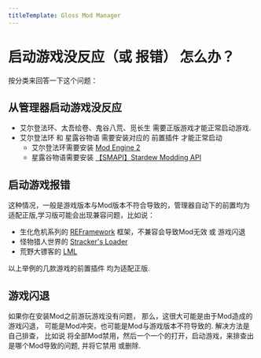 ```yaml
---
titleTemplate: Gloss Mod Manager
---
```


# 启动游戏没反应（或 报错） 怎么办？

按分类来回答一下这个问题：

## 从管理器启动游戏没反应
- 艾尔登法环、太吾绘卷、鬼谷八荒、觅长生 需要正版游戏才能正常启动游戏.
- 艾尔登法环 和 星露谷物语 需要安装对应的 前置插件 才能正常启动
  - 艾尔登法环需要安装 [Mod Engine 2](https://mod.3dmgame.com/mod/197418) 
  - 星露谷物语需要安装 [【SMAPI】Stardew Modding API](https://mod.3dmgame.com/mod/207496)
  
## 启动游戏报错
这种情况，一般是游戏版本与Mod版本不符合导致的，管理器自动下的前置均为适配正版,学习版可能会出现兼容问题，比如说：
- 生化危机系列的 [REFramework](https://github.com/praydog/REFramework/releases) 框架，不兼容会导致Mod无效 或 游戏闪退
- 怪物猎人世界的 [Stracker's Loader](https://www.nexusmods.com/monsterhunterworld/mods/1982)
- 荒野大镖客的 [LML](https://www.rdr2mods.com/downloads/rdr2/tools/76-lennys-mod-loader-rdr/)

以上举例的几款游戏的前置插件 均为适配正版. 

## 游戏闪退

如果你在安装Mod之前游玩游戏没有问题，
那么，这很大可能是由于Mod造成的游戏闪退，
可能是Mod冲突，也可能是Mod与游戏版本不符导致的. 
解决方法是 自己排查，
比如说 将全部Mod禁用，然后一个一个的打开，启动游戏，来排查出是哪个Mod导致的问题, 并将它禁用 或删除. 

